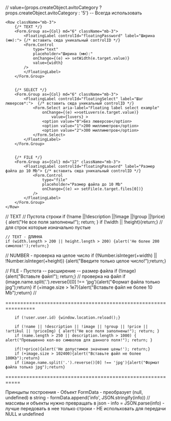 // value={props.createObject.avitoCategory ? props.createObject.avitoCategory : '5'}  -- Всегда использовать 
    

    <Row className="mb-3">
        {/* TEXT */}
        <Form.Group as={Col} md="6" className="mb-3">
            <FloatingLabel controlId="floatingPassword" label="Ширина (мм):"> {/* вставить сюда уникальный controlID */} 
            <Form.Control
                type="text"
                placeholder="Ширина (мм):"
                onChange={(e) => setWidth(e.target.value)}
                value={width}
            /> 
            </FloatingLabel>
        </Form.Group>


        {/* SELECT */}
        <Form.Group as={Col} md="6" className="mb-3">
            <FloatingLabel controlId="floatingSelect" label="Шаг люверсов*:">  {/* вставить сюда уникальный controlID */} 
                <Form.Select aria-label="Floating label select example" 
                    onChange={(e) =>setLuvers(e.target.value)}
                        value={luvers} >
                    <option value="0">Без люверсов</option>
                    <option value="1">200 миллиметров</option>
                    <option value="2">300 миллиметров</option>
                </Form.Select>
            </FloatingLabel>
        </Form.Group>


        {/* FILE */}
        <Form.Group as={Col} md="12" className="mb-3">
            <FloatingLabel controlId="floatingPassword" label="Размер файла до 10 Mb"> {/* вставить сюда уникальный controlID */} 
                <Form.Control
                    type="file"
                    placeholder="Размер файла до 10 Mb"
                    onChange={(e) => setFile(e.target.files[0])}
                />
            </FloatingLabel>
        </Form.Group>
    </Row>





// TEXT 
    // Пустота строки
    if (!name ||!description ||!image ||!group ||!price) { alert("Не все поля заполнены!"); return; } 
                if (!width || !height){return;} // для строк которые изначально пустые

    // TEXT - ДЛИННА
    if (width.length > 200 || height.length > 200) {alert('Не более 200 симолов!');return;} 

// NUMBER - проверка на целое число
    if (!Number.isInteger(+width) || !Number.isInteger(+height)) {alert("Введите только целое число!");return;}


// FILE - Пустота -- расширение -- размер файла
    if (!image){alert("Вставьте файл!"); return;} // проверка на файл
    if (image.name.split('.').reverse()[0] !== 'jpg'){alert("Формат файла только jpg");return}
    if (+image.size > 1e7){alert("Вставьте файл не более 10 Mb");return} // 


================================================================


        if (!user.user.id) {window.location.reload();}

        if (!name || !description || !image || !group || !price || !artikul || !priceImg) { alert("Не все поля заполнены!"); return; }
        if (name.length > 250 || description.length > 1000) { alert("Превышенно кол-во символов для данного поля!"); return; }
        
        if(!+price){alert('Не допустимое значение цены!'); return;}
        if (+image.size > 102400){alert("Вставьте файл не более 100Kb");return}
        if (image.name.split('.').reverse()[0] !== 'jpg'){alert("Формат файла только jpg");return}


===========================================================


Принцыпы построения
    - Объект FormData - преобразует (null, undefined) в string
        - formData.append('info', JSON.stringify(info)) // массивы и объекты нужно превращать в json
          - info = JSON.parse(info)
        - лучше передовать в нее только строки
        - НЕ испольховать для передачи NULL и undefined